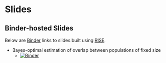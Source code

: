 # Slides

## Binder-hosted Slides
Below are [Binder](https://mybinder.org/) links to slides built using [RISE](https://github.com/damianavila/RISE).
- Bayes-optimal estimation of overlap between populations of fixed size
  - [![Binder](https://mybinder.org/badge_logo.svg)](https://mybinder.org/v2/gh/jvivian/slides/master?filepath=slides%2FBayes-overlap%2FBayes-optimal_estimation_of_overlap_between_populations_of_fixed_size.ipynb)
